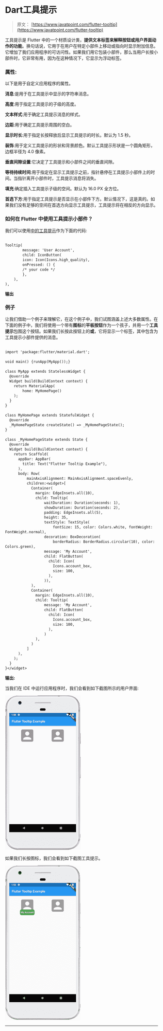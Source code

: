 # Dart工具提示

> 原文： [https://www.javatpoint.com/flutter-tooltip](https://www.javatpoint.com/flutter-tooltip)

工具提示是 Flutter 中的一个材质设计类，**提供文本标签来解释按钮或用户界面动作的功能**。换句话说，它用于在用户在特定小部件上移动或指向时显示附加信息。它增加了我们应用程序的可访问性。如果我们用它包装小部件，那么当用户长按小部件时，它非常有用，因为在这种情况下，它显示为浮动标签。

### 属性:

以下是用于自定义应用程序的属性。

**消息**:是用于在工具提示中显示的字符串消息。

**高度**:用于指定工具提示的子级的高度。

**文本样式**:用于确定工具提示消息的样式。

**边距**:用于确定工具提示周围的空白。

**显示时长**:用于指定长按释放后显示工具提示的时长。默认为 1.5 秒。

**装饰**:用于定义工具提示的形状和背景颜色。默认工具提示形状是一个圆角矩形，边框半径为 4.0 像素。

**垂直间隙设置**:它决定了工具提示和小部件之间的垂直间隙。

**等待持续时间**:用于指定在显示工具提示之前，指针悬停在工具提示小部件上的时间。当指针离开小部件时，工具提示消息将消失。

**填充**:确定插入工具提示子级的空间。默认为 16.0 PX 全方位。

**首选下方**:用于指定工具提示是否显示在小部件下方。默认情况下，这是真的。如果我们没有足够的空间在首选方向显示工具提示，工具提示将在相反的方向显示。

### 如何在 Flutter 中使用工具提示小部件？

我们可以使用[中的工具提示](https://www.javatpoint.com/flutter)作为下面的代码:

```

Tooltip(
        message: 'User Account',
        child: IconButton(
        icon: Icon(Icons.high_quality),
        onPressed: () {
        /* your code */
        },
    ),
),

```

**输出**

### 例子

让我们借助一个例子来理解它，在这个例子中，我们试图涵盖上述大多数属性。在下面的例子中，我们将使用一个带有**图标**的**平板按钮**作为一个孩子，并用一个**工具提示**包围这个按钮。如果我们长按此按钮上的**或**，它将显示一个标签，其中包含为工具提示小部件提供的消息。

```

import 'package:flutter/material.dart';

void main() {runApp(MyApp());}

class MyApp extends StatelessWidget {
  @override
  Widget build(BuildContext context) {
    return MaterialApp(
        home: MyHomePage()
    );
  }
}

class MyHomePage extends StatefulWidget {
  @override
  _MyHomePageState createState() => _MyHomePageState();
}

class _MyHomePageState extends State {
  @override
  Widget build(BuildContext context) {
    return Scaffold(
      appBar: AppBar(
        title: Text("Flutter Tooltip Example"),
      ),
      body: Row(
          mainAxisAlignment: MainAxisAlignment.spaceEvenly,
          children:<widget>[
            Container(
              margin: EdgeInsets.all(10),
              child: Tooltip(
                  waitDuration: Duration(seconds: 1),
                  showDuration: Duration(seconds: 2),
                  padding: EdgeInsets.all(5),
                  height: 35,
                  textStyle: TextStyle(
                      fontSize: 15, color: Colors.white, fontWeight: FontWeight.normal),
                  decoration: BoxDecoration(
                      borderRadius: BorderRadius.circular(10), color: Colors.green),
                  message: 'My Account',
                  child: FlatButton(
                    child: Icon(
                      Icons.account_box,
                      size: 100,
                    ),
                  )),
            ),
            Container(
              margin: EdgeInsets.all(10),
              child: Tooltip(
                  message: 'My Account',
                  child: FlatButton(
                    child: Icon(
                      Icons.account_box,
                      size: 100,
                    ),
                  )
              ),
            )
          ]
      ),
    );
  }
}</widget> 
```

**输出:**

当我们在 IDE 中运行应用程序时，我们会看到如下截图所示的用户界面:

![Flutter Tooltip](img/b4943e7bcd9534466a0aadbeb85136eb.png)

如果我们长按图标，我们会看到如下截图工具提示。

![Flutter Tooltip](img/99423d32bf1189a0ad1b9199aa0df34f.png)

* * *